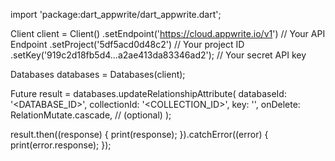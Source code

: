 import 'package:dart_appwrite/dart_appwrite.dart';

Client client = Client()
  .setEndpoint('https://cloud.appwrite.io/v1') // Your API Endpoint
  .setProject('5df5acd0d48c2') // Your project ID
  .setKey('919c2d18fb5d4...a2ae413da83346ad2'); // Your secret API key

Databases databases = Databases(client);

Future result = databases.updateRelationshipAttribute(
  databaseId: '<DATABASE_ID>',
  collectionId: '<COLLECTION_ID>',
  key: '',
  onDelete:  RelationMutate.cascade, // (optional)
);

result.then((response) {
  print(response);
}).catchError((error) {
  print(error.response);
});
